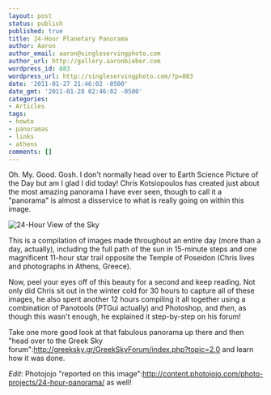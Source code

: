```yaml
---
layout: post
status: publish
published: true
title: 24-Hour Planetary Panorama
author: Aaron
author_email: aaron@singleservingphoto.com
author_url: http://gallery.aaronbieber.com
wordpress_id: 883
wordpress_url: http://singleservingphoto.com/?p=883
date: '2011-01-27 21:46:02 -0500'
date_gmt: '2011-01-28 02:46:02 -0500'
categories:
- Articles
tags:
- howto
- panoramas
- links
- athens
comments: []
---
```

Oh. My. Good. Gosh. I don't normally head over to Earth Science Picture
of the Day but am I glad I did today! Chris Kotsiopoulos has created
just about the most amazing panorama I have ever seen, though to call it
a "panorama" is almost a disservice to what is really going on within
this image.

![](http://singleservingphoto.com/wp-content/uploads/2011/01/24hrsky-590x579.jpg "24-Hour View of the Sky")

This is a compilation of images made throughout an entire day (more than
a day, actually), including the full path of the sun in 15-minute steps
and one magnificent 11-hour star trail opposite the Temple of Poseidon
(Chris lives and photographs in Athens, Greece).

Now, peel your eyes off of this beauty for a second and keep reading.
Not only did Chris sit out in the winter cold for 30 hours to capture
all of these images, he also spent another 12 hours compiling it all
together using a combination of Panotools (PTGui actually) and
Photoshop, and _then_, as though this wasn't enough, he explained it
step-by-step on his forum!

Take one more good look at that fabulous panorama up there and then
"head over to the Greek Sky
forum":http://greeksky.gr/GreekSkyForum/index.php?topic=2.0 and learn
how it was done.

*Edit*: Photojojo "reported on this
image":http://content.photojojo.com/photo-projects/24-hour-panorama/ as
well!
